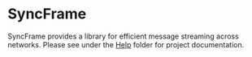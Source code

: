 # SyncFrame
SyncFrame provides a library for efficient message streaming across networks. Please see under the [Help](https://github.com/daparker3/SyncFrame/tree/master/Help) folder for project documentation.
